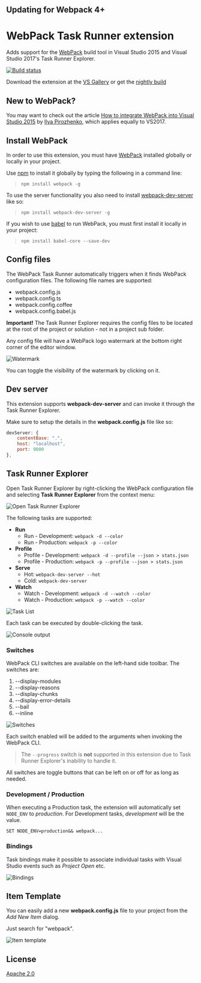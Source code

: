 ## Updating for Webpack 4+

# WebPack Task Runner extension
Adds support for the [WebPack](https://webpack.github.io/)
build tool in Visual Studio 2015 and Visual Studio 2017's Task Runner Explorer.

[![Build status](https://ci.appveyor.com/api/projects/status/elr3xt8s6tuoth66?svg=true)](https://ci.appveyor.com/project/madskristensen/webpacktaskrunner)

Download the extension at the
[VS Gallery](https://visualstudiogallery.msdn.microsoft.com/5497fd10-b1ba-474c-8991-1438ae47012a)
or get the
[nightly build](http://vsixgallery.com/extension/471a020e-77f5-4c77-8ff0-59e08b6c5ba3/)

## New to WebPack?
You may want to check out the article
[How to integrate WebPack into Visual Studio 2015](http://www.sochix.ru/how-to-integrate-webpack-into-visual-studio-2015/)
by [Ilya Pirozhenko](https://twitter.com/SochiX), which applies equally to VS2017.

## Install WebPack
In order to use this extension, you must have
[WebPack](https://webpack.github.io/) installed globally or locally
in your project.

Use [npm](http://npmjs.org/) to install it globally by
typing the following in a command line:

>`npm install webpack -g`

To use the server functionality you also need to install
[webpack-dev-server](http://webpack.github.io/docs/webpack-dev-server.html)
like so:

>`npm install webpack-dev-server -g`

If you wish to use [babel](https://babeljs.io/)
to run WebPack, you must first install it locally in your project:

>`npm install babel-core --save-dev`

## Config files
The WebPack Task Runner automatically triggers when it finds
WebPack configuration files. The following file names
are supported:

- webpack.config.js
- webpack.config.ts
- webpack.config.coffee
- webpack.config.babel.js

**Important!** The Task Runner Explorer requires the config files to
be located at the root of the project or solution - not in a project
sub folder.

Any config file will have a WebPack logo watermark at
the bottom right corner of the editor window.

![Watermark](art/watermark.png)

You can toggle the visibility of the watermark by clicking
on it.

## Dev server
This extension supports **webpack-dev-server** and can
invoke it through the Task Runner Explorer.

Make sure to setup the details in the **webpack.config.js**
file like so:

```js
devServer: {
    contentBase: ".",
    host: "localhost",
    port: 9000
},
```

## Task Runner Explorer
Open Task Runner Explorer by right-clicking the WebPack
configuration file and selecting **Task Runner Explorer** from
the context menu:

![Open Task Runner Explorer](art/open-trx.png)

The following tasks are supported:

- **Run**
  - Run - Development: `webpack -d --color`
  - Run - Production: `webpack -p --color`
- **Profile**
  - Profile - Development: `webpack -d --profile --json > stats.json`
  - Profile - Production: `webpack -p --profile --json > stats.json`
- **Serve**
  - Hot: `webpack-dev-server --hot`
  - Cold: `webpack-dev-server`
- **Watch**
  - Watch - Development: `webpack -d --watch --color`
  - Watch - Production: `webpack -p --watch --color`

![Task List](art/task-list.png)

Each task can be executed by double-clicking the task.

![Console output](art/console.png)

### Switches
WebPack CLI switches are available on the left-hand
side toolbar. The switches are:

1. --display-modules
2. --display-reasons
3. --display-chunks
4. --display-error-details
5. --bail
6. --inline

![Switches](art/task-list.png)

Each switch enabled will be added to the arguments when invoking
the WebPack CLI.

>The `--progress` switch is **not** supported in this extension
>due to Task Runner Explorer's inability to handle it.

All switches are toggle buttons that can be left
on or off for as long as needed.

### Development / Production
When executing a Production task, the extension will automatically
set `NODE_ENV` to *production*. For Development tasks,
*development* will be the value.

`SET NODE_ENV=production&& webpack...`

### Bindings
Task bindings make it possible to associate individual tasks
with Visual Studio events such as _Project Open_ etc.

![Bindings](art/bindings.png)

## Item Template
You can easily add a new **webpack.config.js** file to
your project from the _Add New Item_ dialog.

Just search for "webpack".

![Item template](art/item-template.png)

## License
[Apache 2.0](LICENSE)
